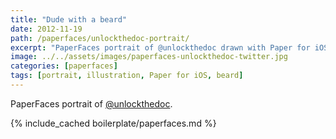 ```yaml
---
title: "Dude with a beard"
date: 2012-11-19
path: /paperfaces/unlockthedoc-portrait/
excerpt: "PaperFaces portrait of @unlockthedoc drawn with Paper for iOS on an iPad."
image: ../../assets/images/paperfaces-unlockthedoc-twitter.jpg
categories: [paperfaces]
tags: [portrait, illustration, Paper for iOS, beard]
---
```


PaperFaces portrait of [@unlockthedoc](https://twitter.com/unlockthedoc).

{% include_cached boilerplate/paperfaces.md %}
